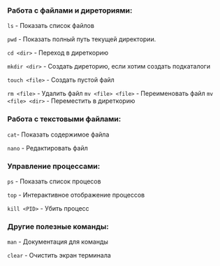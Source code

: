 ### Работа с файлами и диреториями:

`ls` - Показать список файлов

`pwd` - Показать полный путь текущей директории.

`cd <dir>` - Переход в диреткорию

`mkdir <dir>` - Создать диреторию, если хотим создать подкаталоги

`touch <file>` - Создать пустой файл

`rm <file>` - Удалить файл
`mv <file> <file>` - Переименовать файл
`mv <file> <dir>` - Переместить в диреткорию

### Работа с текстовыми файлами:

`cat`- Показать содержимое файла

`nano` - Редактировать файл

### Управление процессами:

`ps` - Показать список процесов

`top` - Интерактивное отображение процессов

`kill <PID>` - Убить процесс

### Другие полезные команды:

`man` - Документация для команды

`clear` - Очистить экран терминала
